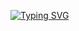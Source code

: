
[![Typing SVG](https://readme-typing-svg.demolab.com?font=Fira+Code&pause=1000&width=435&lines=Hii!+Welcome+to+my+github+profile+👋)](https://git.io/typing-svg)
	

